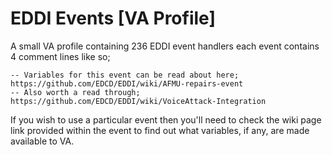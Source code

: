 # EDDI Events [VA Profile]
A small VA profile containing 236 EDDI event handlers each event contains 4 comment lines like so;

```
-- Variables for this event can be read about here;
https://github.com/EDCD/EDDI/wiki/AFMU-repairs-event
-- Also worth a read through;
https://github.com/EDCD/EDDI/wiki/VoiceAttack-Integration
```

If you wish to use a particular event then you'll need to check the wiki page link provided within the event to find out what variables, if any, are made available to VA.
